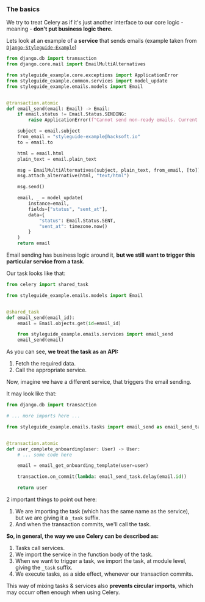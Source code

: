 ### The basics

We try to treat Celery as if it's just another interface to our core logic - meaning - **don't put business logic there.**

Lets look at an example of a **service** that sends emails (example taken from [`Django-Styleguide-Example`](https://github.com/HackSoftware/Django-Styleguide-Example/blob/master/styleguide_example/emails/tasks.py))

```python
from django.db import transaction
from django.core.mail import EmailMultiAlternatives

from styleguide_example.core.exceptions import ApplicationError
from styleguide_example.common.services import model_update
from styleguide_example.emails.models import Email


@transaction.atomic
def email_send(email: Email) -> Email:
    if email.status != Email.Status.SENDING:
        raise ApplicationError(f"Cannot send non-ready emails. Current status is {email.status}")

    subject = email.subject
    from_email = "styleguide-example@hacksoft.io"
    to = email.to

    html = email.html
    plain_text = email.plain_text

    msg = EmailMultiAlternatives(subject, plain_text, from_email, [to])
    msg.attach_alternative(html, "text/html")

    msg.send()

    email, _ = model_update(
        instance=email,
        fields=["status", "sent_at"],
        data={
            "status": Email.Status.SENT,
            "sent_at": timezone.now()
        }
    )
    return email
```

Email sending has business logic around it, **but we still want to trigger this particular service from a task.**

Our task looks like that:

```python
from celery import shared_task

from styleguide_example.emails.models import Email


@shared_task
def email_send(email_id):
    email = Email.objects.get(id=email_id)

    from styleguide_example.emails.services import email_send
    email_send(email)
```

As you can see, **we treat the task as an API:**

1. Fetch the required data.
2. Call the appropriate service.

Now, imagine we have a different service, that triggers the email sending.

It may look like that:

```python
from django.db import transaction

# ... more imports here ...

from styleguide_example.emails.tasks import email_send as email_send_task


@transaction.atomic
def user_complete_onboarding(user: User) -> User:
    # ... some code here

    email = email_get_onboarding_template(user=user)

    transaction.on_commit(lambda: email_send_task.delay(email.id))

    return user
```

2 important things to point out here:

1. We are importing the task (which has the same name as the service), but we are giving it a `_task` suffix.
1. And when the transaction commits, we'll call the task.

**So, in general, the way we use Celery can be described as:**

1. Tasks call services.
2. We import the service in the function body of the task.
3. When we want to trigger a task, we import the task, at module level, giving the `_task` suffix.
4. We execute tasks, as a side effect, whenever our transaction commits.

This way of mixing tasks & services also **prevents circular imports**, which may occurr often enough when using Celery.
